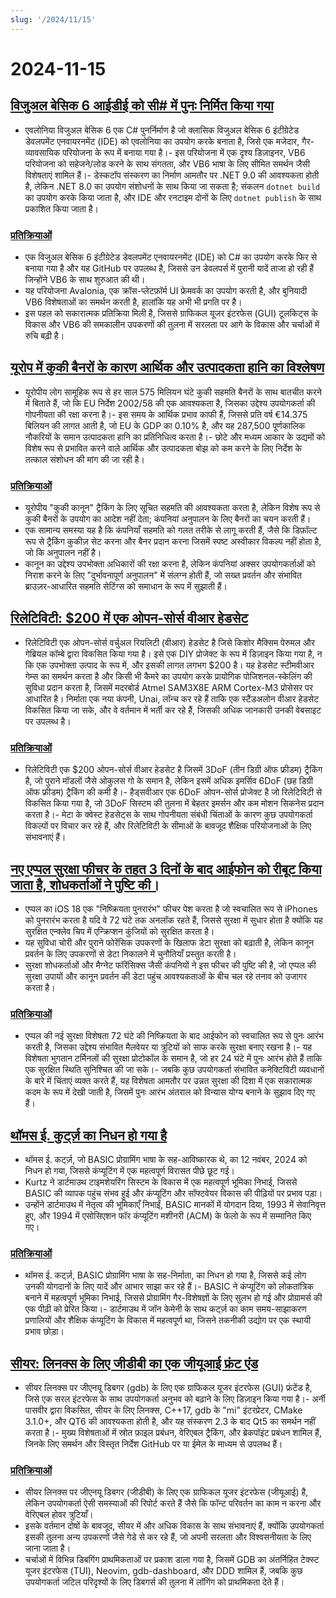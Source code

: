 ```yaml
---
slug: '/2024/11/15'
---
```


# 2024-11-15

## [विजुअल बेसिक 6 आईडीई को सी# में पुनः निर्मित किया गया](https://github.com/BAndysc/AvaloniaVisualBasic6)

- एवलोनिया विजुअल बेसिक 6 एक C# पुनर्निर्माण है जो क्लासिक विजुअल बेसिक 6 इंटीग्रेटेड डेवलपमेंट एनवायरनमेंट (IDE) को एवलोनिया का उपयोग करके बनाता है, जिसे एक मजेदार, गैर-व्यावसायिक परियोजना के रूप में बनाया गया है।- इस परियोजना में एक दृश्य डिज़ाइनर, VB6 परियोजना को सहेजने/लोड करने के साथ संगतता, और VB6 भाषा के लिए सीमित समर्थन जैसी विशेषताएं शामिल हैं।- डेस्कटॉप संस्करण का निर्माण आमतौर पर .NET 9.0 की आवश्यकता होती है, लेकिन .NET 8.0 का उपयोग संशोधनों के साथ किया जा सकता है; संकलन `dotnet build` का उपयोग करके किया जाता है, और IDE और रनटाइम दोनों के लिए `dotnet publish` के साथ प्रकाशित किया जाता है।

### [प्रतिक्रियाओं](https://news.ycombinator.com/item?id=42141587)

- एक विजुअल बेसिक 6 इंटीग्रेटेड डेवलपमेंट एनवायरनमेंट (IDE) को C# का उपयोग करके फिर से बनाया गया है और यह GitHub पर उपलब्ध है, जिससे उन डेवलपर्स में पुरानी यादें ताजा हो रही हैं जिन्होंने VB6 के साथ शुरुआत की थी।
- यह परियोजना Avalonia, एक क्रॉस-प्लेटफ़ॉर्म UI फ्रेमवर्क का उपयोग करती है, और बुनियादी VB6 विशेषताओं का समर्थन करती है, हालांकि यह अभी भी प्रगति पर है।
- इस पहल को सकारात्मक प्रतिक्रिया मिली है, जिससे ग्राफिकल यूजर इंटरफेस (GUI) टूलकिट्स के विकास और VB6 की समकालीन उपकरणों की तुलना में सरलता पर आगे के विकास और चर्चाओं में रुचि बढ़ी है।

## [यूरोप में कुकी बैनरों के कारण आर्थिक और उत्पादकता हानि का विश्लेषण](https://legiscope.com/blog/hidden-productivity-drain-cookie-banners.html)

- यूरोपीय लोग सामूहिक रूप से हर साल 575 मिलियन घंटे कुकी सहमति बैनरों के साथ बातचीत करने में बिताते हैं, जो कि EU निर्देश 2002/58 की एक आवश्यकता है, जिसका उद्देश्य उपयोगकर्ता की गोपनीयता की रक्षा करना है।- इस समय के आर्थिक प्रभाव काफी हैं, जिससे प्रति वर्ष €14.375 बिलियन की लागत आती है, जो EU के GDP का 0.10% है, और यह 287,500 पूर्णकालिक नौकरियों के समान उत्पादकता हानि का प्रतिनिधित्व करता है।- छोटे और मध्यम आकार के उद्यमों को विशेष रूप से प्रभावित करने वाले आर्थिक और उत्पादकता बोझ को कम करने के लिए निर्देश के तत्काल संशोधन की मांग की जा रही है।

### [प्रतिक्रियाओं](https://news.ycombinator.com/item?id=42141843)

- यूरोपीय "कुकी कानून" ट्रैकिंग के लिए सूचित सहमति की आवश्यकता करता है, लेकिन विशेष रूप से कुकी बैनरों के उपयोग का आदेश नहीं देता; कंपनियां अनुपालन के लिए बैनरों का चयन करती हैं।
- एक सामान्य समस्या यह है कि कंपनियाँ सहमति को गलत तरीके से लागू करती हैं, जैसे कि डिफ़ॉल्ट रूप से ट्रैकिंग कुकीज़ सेट करना और बैनर प्रदान करना जिसमें स्पष्ट अस्वीकार विकल्प नहीं होता है, जो कि अनुपालन नहीं है।
- कानून का उद्देश्य उपभोक्ता अधिकारों की रक्षा करना है, लेकिन कंपनियां अक्सर उपयोगकर्ताओं को निराश करने के लिए "दुर्भावनापूर्ण अनुपालन" में संलग्न होती हैं, जो सख्त प्रवर्तन और संभावित ब्राउज़र-आधारित सहमति सेटिंग्स को समाधान के रूप में सुझाती हैं।

## [रिलेटिविटी: $200 में एक ओपन-सोर्स वीआर हेडसेट](https://www.relativty.com/)

- रिलेटिविटी एक ओपन-सोर्स वर्चुअल रियलिटी (वीआर) हेडसेट है जिसे किशोर मैक्सिम पेरुमल और गेब्रियल कॉम्बे द्वारा विकसित किया गया है। इसे एक DIY प्रोजेक्ट के रूप में डिज़ाइन किया गया है, न कि एक उपभोक्ता उत्पाद के रूप में, और इसकी लागत लगभग $200 है। यह हेडसेट स्टीमवीआर गेम्स का समर्थन करता है और किसी भी कैमरे का उपयोग करके प्रायोगिक पोजिशनल-स्केलिंग की सुविधा प्रदान करता है, जिसमें मदरबोर्ड Atmel SAM3X8E ARM Cortex-M3 प्रोसेसर पर आधारित है। निर्माता एक नया कंपनी, Unai, लॉन्च कर रहे हैं ताकि एक स्टैंडअलोन वीआर हेडसेट विकसित किया जा सके, और वे वर्तमान में भर्ती कर रहे हैं, जिसकी अधिक जानकारी उनकी वेबसाइट पर उपलब्ध है।

### [प्रतिक्रियाओं](https://news.ycombinator.com/item?id=42143269)

- रिलेटिविटी एक $200 ओपन-सोर्स वीआर हेडसेट है जिसमें 3DoF (तीन डिग्री ऑफ फ्रीडम) ट्रैकिंग है, जो पुराने मॉडलों जैसे ओकुलस गो के समान है, लेकिन इसमें अधिक इमर्सिव 6DoF (छह डिग्री ऑफ फ्रीडम) ट्रैकिंग की कमी है।- हैड्सवीआर एक 6DoF ओपन-सोर्स प्रोजेक्ट है जो रिलेटिविटी से विकसित किया गया है, जो 3DoF सिस्टम की तुलना में बेहतर इमर्सन और कम मोशन सिकनेस प्रदान करता है।- मेटा के क्वेस्ट हेडसेट्स के साथ गोपनीयता संबंधी चिंताओं के कारण कुछ उपयोगकर्ता विकल्पों पर विचार कर रहे हैं, और रिलेटिविटी के सीमाओं के बावजूद शैक्षिक परियोजनाओं के लिए संभावनाएं हैं।

## [नए एप्पल सुरक्षा फीचर के तहत 3 दिनों के बाद आईफोन को रीबूट किया जाता है, शोधकर्ताओं ने पुष्टि की।](https://techcrunch.com/2024/11/14/new-apple-security-feature-reboots-iphones-after-3-days-researchers-confirm/)

- एप्पल का iOS 18 एक "निष्क्रियता पुनरारंभ" फीचर पेश करता है जो स्वचालित रूप से iPhones को पुनरारंभ करता है यदि वे 72 घंटे तक अनलॉक रहते हैं, जिससे सुरक्षा में सुधार होता है क्योंकि यह सुरक्षित एन्क्लेव चिप में एन्क्रिप्शन कुंजियों को सुरक्षित करता है।
- यह सुविधा चोरी और पुराने फोरेंसिक उपकरणों के खिलाफ डेटा सुरक्षा को बढ़ाती है, लेकिन कानून प्रवर्तन के लिए उपकरणों से डेटा निकालने में चुनौतियाँ प्रस्तुत करती है।
- सुरक्षा शोधकर्ताओं और मैग्नेट फॉरेंसिक्स जैसी कंपनियों ने इस फीचर की पुष्टि की है, जो एप्पल की सुरक्षा उपायों और कानून प्रवर्तन की डेटा पहुंच आवश्यकताओं के बीच चल रहे तनाव को उजागर करता है।

### [प्रतिक्रियाओं](https://news.ycombinator.com/item?id=42143265)

- एप्पल की नई सुरक्षा विशेषता 72 घंटे की निष्क्रियता के बाद आईफोन को स्वचालित रूप से पुनः आरंभ करती है, जिसका उद्देश्य संभावित मैलवेयर या त्रुटियों को साफ करके सुरक्षा बनाए रखना है।- यह विशेषता भुगतान टर्मिनलों की सुरक्षा प्रोटोकॉल के समान है, जो हर 24 घंटे में पुनः आरंभ होते हैं ताकि एक सुरक्षित स्थिति सुनिश्चित की जा सके।- जबकि कुछ उपयोगकर्ता संभावित कनेक्टिविटी व्यवधानों के बारे में चिंताएं व्यक्त करते हैं, यह विशेषता आमतौर पर उन्नत सुरक्षा की दिशा में एक सकारात्मक कदम के रूप में देखी जाती है, जिसमें पुनः आरंभ अंतराल को विन्यास योग्य बनाने के सुझाव दिए गए हैं।

## [थॉमस ई. कुर्ट्ज़ का निधन हो गया है](https://computerhistory.org/blog/in-memoriam-thomas-e-kurtz-1928-2024/)

- थॉमस ई. कर्ट्ज़, जो BASIC प्रोग्रामिंग भाषा के सह-आविष्कारक थे, का 12 नवंबर, 2024 को निधन हो गया, जिससे कंप्यूटिंग में एक महत्वपूर्ण विरासत पीछे छूट गई।
- Kurtz ने डार्टमाउथ टाइमशेयरिंग सिस्टम के विकास में एक महत्वपूर्ण भूमिका निभाई, जिससे BASIC की व्यापक पहुंच संभव हुई और कंप्यूटिंग और सॉफ्टवेयर विकास की पीढ़ियों पर प्रभाव पड़ा।
- उन्होंने डार्टमाउथ में नेतृत्व की भूमिकाएँ निभाईं, BASIC मानकों में योगदान दिया, 1993 में सेवानिवृत्त हुए, और 1994 में एसोसिएशन फॉर कंप्यूटिंग मशीनरी (ACM) के फेलो के रूप में सम्मानित किए गए।

### [प्रतिक्रियाओं](https://news.ycombinator.com/item?id=42141761)

- थॉमस ई. कर्ट्ज़, BASIC प्रोग्रामिंग भाषा के सह-निर्माता, का निधन हो गया है, जिससे कई लोग उनकी योगदानों के लिए यादें और आभार साझा कर रहे हैं।- BASIC ने कंप्यूटिंग को लोकतांत्रिक बनाने में महत्वपूर्ण भूमिका निभाई, जिससे प्रोग्रामिंग गैर-विशेषज्ञों के लिए सुलभ हो गई और प्रोग्रामर्स की एक पीढ़ी को प्रेरित किया।- डार्टमाउथ में जॉन केमेनी के साथ कर्ट्ज़ का काम समय-साझाकरण प्रणालियों और शैक्षिक कंप्यूटिंग के विकास में महत्वपूर्ण था, जिसने तकनीकी उद्योग पर एक स्थायी प्रभाव छोड़ा।

## [सीयर: लिनक्स के लिए जीडीबी का एक जीयूआई फ्रंट एंड](https://github.com/epasveer/seer)

- सीयर लिनक्स पर जीएनयू डिबगर (gdb) के लिए एक ग्राफिकल यूजर इंटरफेस (GUI) फ्रंटेंड है, जिसे एक सरल इंटरफेस के साथ उपयोगकर्ता अनुभव को बढ़ाने के लिए डिज़ाइन किया गया है।- अर्नी पासवीर द्वारा विकसित, सीयर के लिए लिनक्स, C++17, gdb के "mi" इंटरप्रेटर, CMake 3.1.0+, और QT6 की आवश्यकता होती है, और यह संस्करण 2.3 के बाद Qt5 का समर्थन नहीं करता है।- मुख्य विशेषताओं में स्रोत फ़ाइल प्रबंधन, वेरिएबल ट्रैकिंग, और ब्रेकपॉइंट प्रबंधन शामिल हैं, जिनके लिए समर्थन और विस्तृत निर्देश GitHub पर या ईमेल के माध्यम से उपलब्ध हैं।

### [प्रतिक्रियाओं](https://news.ycombinator.com/item?id=42146338)

- सीयर लिनक्स पर जीएनयू डिबगर (जीडीबी) के लिए एक ग्राफिकल यूजर इंटरफेस (जीयूआई) है, लेकिन उपयोगकर्ता ऐसी समस्याओं की रिपोर्ट करते हैं जैसे कि फॉन्ट परिवर्तन का काम न करना और वेरिएबल होवर त्रुटियाँ।
- इसके वर्तमान दोषों के बावजूद, सीयर में और अधिक विकास के साथ संभावनाएं हैं, क्योंकि उपयोगकर्ता इसकी तुलना अन्य उपकरणों जैसे गेडे से कर रहे हैं, जो अपनी सरलता और विश्वसनीयता के लिए जाना जाता है।
- चर्चाओं में विभिन्न डिबगिंग प्राथमिकताओं पर प्रकाश डाला गया है, जिसमें GDB का अंतर्निहित टेक्स्ट यूजर इंटरफेस (TUI), Neovim, gdb-dashboard, और DDD शामिल हैं, जबकि कुछ उपयोगकर्ता जटिल परिदृश्यों के लिए डिबगर्स की तुलना में लॉगिंग को प्राथमिकता देते हैं।

<head>
  <meta property="og:title" content="विजुअल बेसिक 6 आईडीई को सी# में पुनः निर्मित किया गया" />
  <meta property="og:type" content="website" />
  <meta property="og:image" content="https://og.cho.sh/api/og/?title=%E0%A4%B5%E0%A4%BF%E0%A4%9C%E0%A5%81%E0%A4%85%E0%A4%B2%20%E0%A4%AC%E0%A5%87%E0%A4%B8%E0%A4%BF%E0%A4%95%206%20%E0%A4%86%E0%A4%88%E0%A4%A1%E0%A5%80%E0%A4%88%20%E0%A4%95%E0%A5%8B%20%E0%A4%B8%E0%A5%80%23%20%E0%A4%AE%E0%A5%87%E0%A4%82%20%E0%A4%AA%E0%A5%81%E0%A4%A8%E0%A4%83%20%E0%A4%A8%E0%A4%BF%E0%A4%B0%E0%A5%8D%E0%A4%AE%E0%A4%BF%E0%A4%A4%20%E0%A4%95%E0%A4%BF%E0%A4%AF%E0%A4%BE%20%E0%A4%97%E0%A4%AF%E0%A4%BE&subheading=%E0%A4%B6%E0%A5%81%E0%A4%95%E0%A5%8D%E0%A4%B0%E0%A4%B5%E0%A4%BE%E0%A4%B0%2C%2015%20%E0%A4%A8%E0%A4%B5%E0%A4%82%E0%A4%AC%E0%A4%B0%202024%3A%20%E0%A4%B9%E0%A5%88%E0%A4%95%E0%A4%B0%20%E0%A4%B8%E0%A4%AE%E0%A4%BE%E0%A4%9A%E0%A4%BE%E0%A4%B0%20%E0%A4%B8%E0%A4%BE%E0%A4%B0%E0%A4%BE%E0%A4%82%E0%A4%B6" />
</head>
